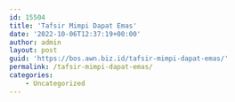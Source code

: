 ```yaml
---
id: 15504
title: 'Tafsir Mimpi Dapat Emas'
date: '2022-10-06T12:37:19+00:00'
author: admin
layout: post
guid: 'https://bos.awn.biz.id/tafsir-mimpi-dapat-emas/'
permalink: /tafsir-mimpi-dapat-emas/
categories:
    - Uncategorized
---
```


